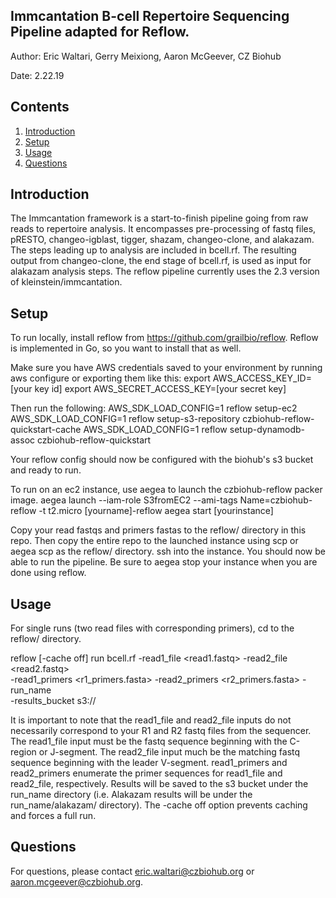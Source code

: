 ## Immcantation B-cell Repertoire Sequencing Pipeline adapted for Reflow. 

Author: Eric Waltari, Gerry Meixiong, Aaron McGeever, CZ Biohub

Date: 2.22.19

## Contents ##
1. [Introduction](#introduction)
2. [Setup](#setup)
3. [Usage](#usage)
4. [Questions](#questions)

## Introduction

The Immcantation framework is a start-to-finish pipeline going from raw reads 
to repertoire analysis. It encompasses pre-processing of fastq files, pRESTO, 
changeo-igblast, tigger, shazam, changeo-clone, and alakazam. The steps leading
up to analysis are included in bcell.rf. The resulting output from changeo-clone,
the end stage of bcell.rf, is used as input for alakazam analysis steps. The reflow
pipeline currently uses the 2.3 version of kleinstein/immcantation.



## Setup

To run locally, install reflow from https://github.com/grailbio/reflow. Reflow is
implemented in Go, so you want to install that as well. 

Make sure you have AWS credentials saved to your environment by running aws configure or
exporting them like this:
export AWS_ACCESS_KEY_ID=[your key id]
export AWS_SECRET_ACCESS_KEY=[your secret key]

Then run the following: 
AWS_SDK_LOAD_CONFIG=1 reflow setup-ec2
AWS_SDK_LOAD_CONFIG=1 reflow setup-s3-repository czbiohub-reflow-quickstart-cache
AWS_SDK_LOAD_CONFIG=1 reflow setup-dynamodb-assoc czbiohub-reflow-quickstart

Your reflow config should now be configured with the biohub's s3 bucket and ready to run.

To run on an ec2 instance, use aegea to launch the czbiohub-reflow packer image.
aegea launch --iam-role S3fromEC2 --ami-tags Name=czbiohub-reflow -t t2.micro  [yourname]-reflow
aegea start [yourinstance]

Copy your read fastqs and primers fastas to the reflow/ directory in this repo. Then copy the entire repo to the launched instance using scp or aegea scp as the reflow/ directory. ssh into the instance. You should now be able to run the pipeline. Be sure to aegea stop your instance when you are done using reflow.



## Usage

For single runs (two read files with corresponding primers), cd to the reflow/ directory. 

reflow [-cache off] run bcell.rf -read1_file <read1.fastq> -read2_file <read2.fastq> \
-read1_primers <r1_primers.fasta> -read2_primers <r2_primers.fasta> -run_name <name> \
-results_bucket s3://<bucket> 

It is important to note that the read1_file and read2_file inputs do not necessarily correspond 
to your R1 and R2 fastq files from the sequencer. The read1_file input must be the fastq sequence 
beginning with the C-region or J-segment. The read2_file input much be the matching fastq sequence 
beginning with the leader V-segment. read1_primers and read2_primers enumerate the primer sequences 
for read1_file and read2_file, respectively. 
Results will be saved to the s3 bucket under the run_name directory (i.e. Alakazam results will be 
under the run_name/alakazam/ directory). The -cache off option prevents caching and forces a full run. 



## Questions

For questions, please contact eric.waltari@czbiohub.org or aaron.mcgeever@czbiohub.org. 
